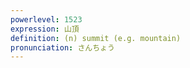 ```yaml
---
powerlevel: 1523
expression: 山頂
definition: (n) summit (e.g. mountain)
pronunciation: さんちょう
---
```

